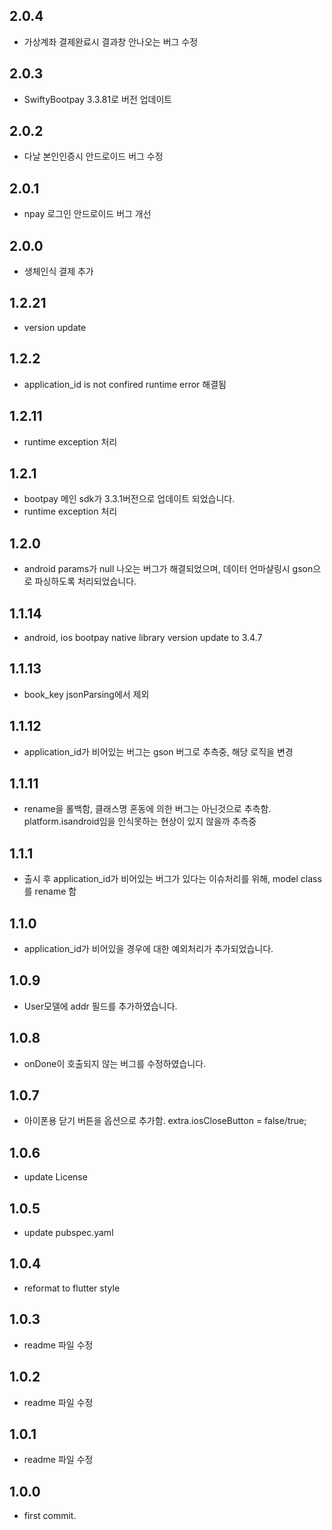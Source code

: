 ## 2.0.4
* 가상계좌 결제완료시 결과창 안나오는 버그 수정 

## 2.0.3
* SwiftyBootpay 3.3.81로 버전 업데이트  

## 2.0.2
* 다날 본인인증시 안드로이드 버그 수정  

## 2.0.1
* npay 로그인 안드로이드 버그 개선   

## 2.0.0
* 생체인식 결제 추가  

## 1.2.21
* version update 

## 1.2.2
* application_id is not confired runtime error 해결됨 

## 1.2.11
* runtime exception 처리 

## 1.2.1
* bootpay 메인 sdk가 3.3.1버전으로 업데이트 되었습니다.
* runtime exception 처리 

## 1.2.0
* android params가 null 나오는 버그가 해결되었으며, 데이터 언마샬링시 gson으로 파싱하도록 처리되었습니다. 

## 1.1.14
* android, ios bootpay native library version update to 3.4.7  

## 1.1.13
* book_key jsonParsing에서 제외  


## 1.1.12
* application_id가 비어있는 버그는 gson 버그로 추측중, 해당 로직을 변경  

## 1.1.11
* rename을 롤백함, 클래스명 혼동에 의한 버그는 아닌것으로 추측함. platform.isandroid임을 인식못하는 현상이 있지 않을까 추측중   

## 1.1.1
* 출시 후 application_id가 비어있는 버그가 있다는 이슈처리를 위해, model class를 rename 함  

## 1.1.0
* application_id가 비어있을 경우에 대한 예외처리가 추가되었습니다. 

## 1.0.9
* User모델에 addr 필드를 추가하였습니다.

## 1.0.8
* onDone이 호출되지 않는 버그를 수정하였습니다.

## 1.0.7
* 아이폰용 닫기 버튼을 옵션으로 추가함. extra.iosCloseButton = false/true;

## 1.0.6
* update License 

## 1.0.5
* update pubspec.yaml 

## 1.0.4 
* reformat to flutter style

## 1.0.3
* readme 파일 수정 

## 1.0.2
* readme 파일 수정 

## 1.0.1
* readme 파일 수정 

## 1.0.0
* first commit.
